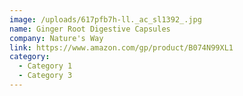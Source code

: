 ```yaml
---
image: /uploads/617pfb7h-ll._ac_sl1392_.jpg
name: Ginger Root Digestive Capsules
company: Nature's Way
link: https://www.amazon.com/gp/product/B074N99XL1
category:
  - Category 1
  - Category 3
---
```

